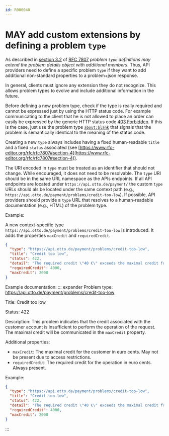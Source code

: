 ```yaml
---
id: R000040
---
```


# MAY add custom extensions by defining a problem `type`

As described in [section 3.2](https://www.rfc-editor.org/rfc/rfc7807#section-3.2) of [RFC 7807](https://www.rfc-editor.org/rfc/rfc7807) _problem `type` definitions may extend the problem details object with additional members_.
Thus, API providers need to define a specific problem `type` if they want to add additional non-standard properties to a problem+json response.

In general, clients must ignore any extension they do not recognize.
This allows problem types to evolve and include additional information in the future.

Before defining a new problem type, check if the type is really required and cannot be expressed just by using the HTTP status code.
For example communicating to the client that he is not allowed to place an order can easily be expressed by the generic HTTP status code [403 Forbidden](https://www.rfc-editor.org/rfc/rfc9110#name-403-forbidden).
If this is the case, just use the problem type [`about:blank`](https://www.rfc-editor.org/rfc/rfc7807#section-4.2) that signals that the problem is semantically identical to the meaning of the status code.

Creating a new `type` always includes having a fixed human-readable `title` and a fixed `status` associated (see [https://www.rfc-editor.org/rfc/rfc7807#section-4](https://www.rfc-editor.org/rfc/rfc7807#section-4)).

The URI encoded in `type` must be treated as an identifier that should not change. While encouraged, it does not need to be resolvable.
The `type` URI should be in the same URL namespace as the APIs endpoints. If all API endpoints are located under `https://api.otto.de/payment/` the custom `type` URLs should als be located under the same context path (e.g., `https://api.otto.de/payment/problems/credit-too-low`).
If possible, API providers should provide a `type` URL that resolves to a human-readable documentation (e.g., HTML) of the problem type.

Example:

A new context-specific type `https://api.otto.de/payment/problems/credit-too-low` is introduced. It adds the properties `maxCredit` and `requiredCredit`.

```json
{
  "type": "https://api.otto.de/payment/problems/credit-too-low",
  "title": "Credit too low",
  "status": 422,
  "detail": "The required credit \"40 €\" exceeds the maximal credit for the customer \"20 €\".",
  "requiredCredit": 4000,
  "maxCredit": 2000
}
```

Example documentation:
::: expander
Problem type: <https://api.otto.de/payment/problems/credit-too-low>

Title: Credit too low

Status: 422

Description: This problem indicates that the credit associated with the customer account is insufficient to perform the operation of the request. The maximal credit will be communicated in the `maxCredit` property.

Additional properties:

- `maxCredit`: The maximal credit for the customer in euro cents. May not be present due to access restrictions.
- `requiredCredit`: The required credit for the operation in euro cents. Always present.

Example:

```json
{
  "type": "https://api.otto.de/payment/problems/credit-too-low",
  "title": "Credit too low",
  "status": 422,
  "detail": "The required credit \"40 €\" exceeds the maximal credit for the customer \"20 €\".",
  "requiredCredit": 4000,
  "maxCredit": 2000
}
```

:::
